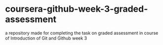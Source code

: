 # coursera-github-week-3-graded-assessment
a repository made for completing the task on graded assessment in course of Introduction of Git and Github week 3
